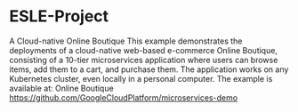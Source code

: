 # ESLE-Project

A Cloud-native Online Boutique
This example demonstrates the deployments of a cloud-native web-based e-commerce Online
Boutique, consisting of a 10-tier microservices application where users can browse items, add them to a cart,
and purchase them.
The application works on any Kubernetes cluster, even locally in a personal computer.
The example is available at:
Online Boutique https://github.com/GoogleCloudPlatform/microservices-demo